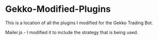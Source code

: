 # Gekko-Modified-Plugins

This is a location of all the plugins I modified for the Gekko Trading Bot.

Mailer.js - I modified it to include the strategy that is being used. 
